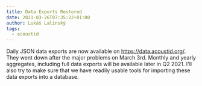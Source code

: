 ```yaml
---
title: Data Exports Restored
date: 2021-03-26T07:35:22+01:00
author: Lukáš Lalinský
tags:
  - acoustid
---
```


Daily JSON data exports are now available on https://data.acoustid.org/. They went down after the major problems on March 3rd.
Monthly and yearly aggregates, including full data exports will be available later in Q2 2021. I'll also try to make sure that
we have readily usable tools for importing these data exports into a database.

